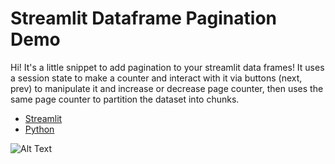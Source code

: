 # Streamlit Dataframe Pagination Demo

Hi! It's a little snippet to add pagination to your streamlit data frames!
It uses a session state to make a counter and interact with it via buttons (next, prev) to manipulate it and increase or decrease page counter, then uses the same page counter to partition the dataset into chunks.

- [Streamlit](https://streamlit.io/)
- [Python](https://www.python.org/)

![Alt Text](https://media0.giphy.com/media/5FGf45goaAysD093Dn/giphy.gif?cid=790b7611fdbeaa4a0b560db605e6a2bf04360dfc2329bc15&rid=giphy.gif&ct=gif)
